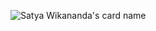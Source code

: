 ![Satya Wikananda's card name](https://cardivo.vercel.app/api?name=Dewa%20Putu%20Wahyu%20Adi%20Putra&description=20Y&image=https://instagram.fdps5-1.fna.fbcdn.net/v/t51.2885-19/273879253_954027791907970_5554163515733118783_n.jpg&backgroundColor=%23ecf0f1&instagram=ip.restu&github=restuindrawan&twitter=restu_indrawan&pattern=fourPointStars&colorPattern=%23eaeaea)
